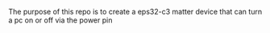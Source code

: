 The purpose of this repo is to create a eps32-c3 matter device that can turn a pc on or off via the power pin
